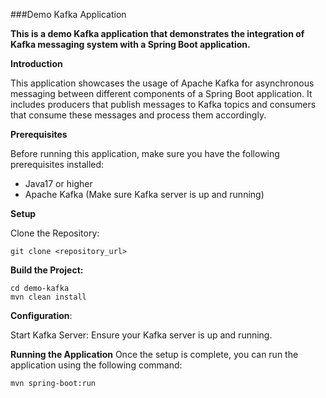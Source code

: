###Demo Kafka Application

**This is a demo Kafka application that demonstrates the integration of Kafka messaging system with a Spring Boot application.**

**Introduction**

This application showcases the usage of Apache Kafka for asynchronous messaging between different components of a Spring Boot application. It includes producers that publish messages to Kafka topics and consumers that consume these messages and process them accordingly.

**Prerequisites**

Before running this application, make sure you have the following prerequisites installed:
- Java17 or higher
- Apache Kafka (Make sure Kafka server is up and running)

**Setup**

Clone the Repository:

```shell
git clone <repository_url>
```
**Build the Project:**

```shell
cd demo-kafka
mvn clean install
```
**Configuration**:

Start Kafka Server: Ensure your Kafka server is up and running.

**Running the Application**
Once the setup is complete, you can run the application using the following command:

```shell
mvn spring-boot:run
```
